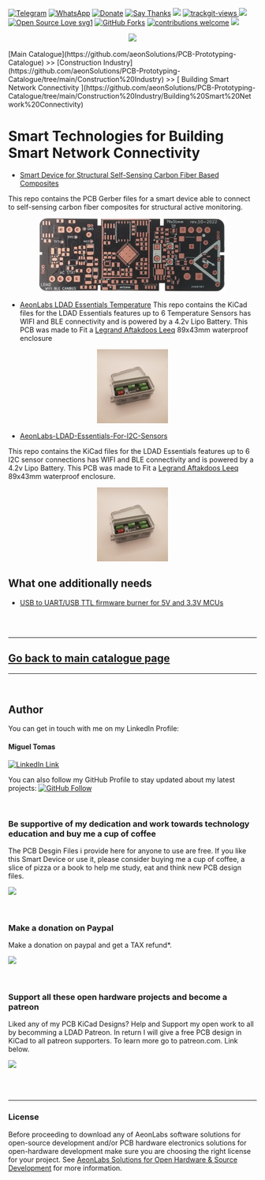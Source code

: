 [![Telegram](https://img.shields.io/badge/join-telegram-blue.svg?style=for-the-badge)](https://t.me/+W4rVVa0_VLEzYmI0)
 [![WhatsApp](https://img.shields.io/badge/join-whatsapp-green.svg?style=for-the-badge)](https://chat.whatsapp.com/FkNC7u83kuy2QRA5sqjBVg) 
 [![Donate](https://img.shields.io/badge/donate-$-brown.svg?style=for-the-badge)](http://paypal.me/mtpsilva)
 [![Say Thanks](https://img.shields.io/badge/Say%20Thanks-!-yellow.svg?style=for-the-badge)](https://saythanks.io/to/mtpsilva)
![](https://img.shields.io/github/last-commit/aeonSolutions/PCB-Prototyping-Catalogue?style=for-the-badge)
<a href="https://trackgit.com">
<img src="https://us-central1-trackgit-analytics.cloudfunctions.net/token/ping/l5m5z1845s10s47cuyl5" alt="trackgit-views" />
</a>
![](https://views.whatilearened.today/views/github/aeonSolutions/Construction-Industry.svg)
[![Open Source Love svg1](https://badges.frapsoft.com/os/v1/open-source.svg?v=103)](#)
[![GitHub Forks](https://img.shields.io/github/forks/aeonSolutions/PCB-Prototyping-Catalogue.svg?style=social&label=Fork&maxAge=2592000)](https://www.github.com/aeonSolutions/PCB-Prototyping-Catalogue/fork)
[![contributions welcome](https://img.shields.io/badge/contributions-welcome-brightgreen.svg?style=flat&label=Contributions&colorA=red&colorB=black	)](#)
[<img src="https://cdn.buymeacoffee.com/buttons/v2/default-yellow.png" data-canonical-src="https://cdn.buymeacoffee.com/buttons/v2/default-yellow.png" height="30" />](https://www.buymeacoffee.com/migueltomas)

<p align="center">
   <img src="https://github.com/aeonSolutions/PCB-Prototyping-Catalogue/blob/main/media/construction_industry.jpg" height="300">
</p>
[Main Catalogue](https://github.com/aeonSolutions/PCB-Prototyping-Catalogue) >> 
[Construction Industry](https://github.com/aeonSolutions/PCB-Prototyping-Catalogue/tree/main/Construction%20Industry)  >>  [
Building Smart Network Connectivity
](https://github.com/aeonSolutions/PCB-Prototyping-Catalogue/tree/main/Construction%20Industry/Building%20Smart%20Network%20Connectivity)

# Smart Technologies for Building Smart Network Connectivity

- [Smart Device for Structural Self-Sensing Carbon Fiber Based Composites](https://github.com/aeonSolutions/openScience-Smart-Device-for-Structural-Self-Sensing-Carbon-Fiber-Based-Composites-/)

This repo contains the PCB Gerber files for a smart device able to connect to self-sensing carbon fiber composites for structural active monitoring. 

<p align="center">
<img src="https://github.com/aeonSolutions/openScience-Smart-Device-for-Structural-Self-Sensing-Carbon-Fiber-Based-Composites-/blob/main/Designs/pcb_front.png" height="150">
</p>


- [AeonLabs LDAD Essentials Temperature](https://github.com/aeonSolutions/AeonLabs-LDAD-Essentials-Temperature)
This repo contains the KiCad files for the LDAD Essentials features up to 6 Temperature Sensors has WIFI and BLE connectivity and is powered by a 4.2v Lipo Battery.
This PCB was made to Fit a [Legrand Aftakdoos Leeq](https://www.google.com/search?q=Legrand+Aftakdoos+leeq&newwindow=1&client=opera&sxsrf=APq-WBudoCNXlyJkT8RVjwlvQol-xiGYpA%3A1650729585719&ei=cSJkYqmqK_GAi-gPo-ey4AQ&ved=0ahUKEwjpps70xqr3AhVxwAIHHaOzDEwQ4dUDCA0&uact=5&oq=Legrand+Aftakdoos+leeq&gs_lcp=Cgdnd3Mtd2l6EAMyBQghEKABMgUIIRCgATIFCCEQoAE6BwgAEEcQsAM6BggAEBYQHkoECEEYAEoECEYYAFDhBViiD2DMEGgBcAF4AIABpgGIAfkDkgEDMC40mAEAoAEByAEIwAEB&sclient=gws-wiz) 89x43mm waterproof enclosure 

<p align="center">
   <img src="https://github.com/aeonSolutions/AeonLabs-LDAD-Essentials-Temperature/blob/main/designs/pcb_enclosure.jpg" height="150"> 
</p>

- [AeonLabs-LDAD-Essentials-For-I2C-Sensors](https://github.com/aeonSolutions/AeonLabs-LDAD-Essentials-For-I2C-Sensors)

This repo contains the KiCad files for the LDAD Essentials features up to  6 I2C sensor connections has WIFI and BLE connectivity and is powered by a 4.2v Lipo Battery.
This PCB was made to Fit a [Legrand Aftakdoos Leeq](https://www.google.com/search?q=Legrand+Aftakdoos+leeq&newwindow=1&client=opera&sxsrf=APq-WBudoCNXlyJkT8RVjwlvQol-xiGYpA%3A1650729585719&ei=cSJkYqmqK_GAi-gPo-ey4AQ&ved=0ahUKEwjpps70xqr3AhVxwAIHHaOzDEwQ4dUDCA0&uact=5&oq=Legrand+Aftakdoos+leeq&gs_lcp=Cgdnd3Mtd2l6EAMyBQghEKABMgUIIRCgATIFCCEQoAE6BwgAEEcQsAM6BggAEBYQHkoECEEYAEoECEYYAFDhBViiD2DMEGgBcAF4AIABpgGIAfkDkgEDMC40mAEAoAEByAEIwAEB&sclient=gws-wiz) 89x43mm waterproof enclosure.

<p align="center">
   <img src="https://github.com/aeonSolutions/AeonLabs-LDAD-Essentials-For-I2C-Sensors/blob/main/designs/pcb_enclosure.jpg" height="150"> 
</p>




## What one additionally needs
- [USB to UART/USB TTL firmware burner for 5V and 3.3V MCUs ](https://github.com/aeonSolutions/PCB-Prototyping-Catalogue/blob/main/DIY-Maker/README.md) 
<br />
<br />

________________________________________________________________________________________________________________

## [Go back to main catalogue page](https://github.com/aeonSolutions/PCB-Prototyping-Catalogue)

________________________________________________________________________________________________________________

<br>

## Author

You can get in touch with me on my LinkedIn Profile:

#### Miguel Tomas

[![LinkedIn Link](https://img.shields.io/badge/Connect-Miguel--Tomas-blue.svg?logo=linkedin&longCache=true&style=social&label=Connect)](https://www.linkedin.com/in/migueltomas/)

You can also follow my GitHub Profile to stay updated about my latest projects: [![GitHub Follow](https://img.shields.io/badge/Connect-Miguel--Tomas-blue.svg?logo=Github&longCache=true&style=social&label=Follow)](https://github.com/aeonSolutions)

<br>

### Be supportive of my dedication and work towards technology education and buy me a cup of coffee
The PCB Desgin Files i provide here for anyone to use are free. If you like this Smart Device or use it, please consider buying me a cup of coffee, a slice of pizza or a book to help me study, eat and think new PCB design files.

[<img src="https://cdn.buymeacoffee.com/buttons/v2/default-yellow.png" data-canonical-src="https://cdn.buymeacoffee.com/buttons/v2/default-yellow.png" height="50" />](https://www.buymeacoffee.com/migueltomas)

<br />

### Make a donation on Paypal
Make a donation on paypal and get a TAX refund*.

[![](https://github.com/aeonSolutions/PCB-Prototyping-Catalogue/blob/main/paypal_small.png)](http://paypal.me/mtpsilva)

<br>

### Support all these open hardware projects and become a patreon  
Liked any of my PCB KiCad Designs? Help and Support my open work to all by becomming a LDAD Patreon.
In return I will give a free PCB design in KiCad to all patreon supporters. To learn more go to patreon.com. Link below.

[![](https://github.com/aeonSolutions/PCB-Prototyping-Catalogue/blob/main/patreon_small.png)](https://www.patreon.com/ldad)

<br />
<br />

______________________________________________________________________________________________________________________________
### License

Before proceeding to download any of AeonLabs software solutions for open-source development and/or PCB hardware electronics solutions for open-hardware development make sure you are choosing the right license for your project. See [AeonLabs Solutions for Open Hardware & Source Development](https://github.com/aeonSolutions/PCB-Prototyping-Catalogue/wiki/AeonLabs-Solutions-for-Open-Hardware-&-Source-Development) for more information. 
